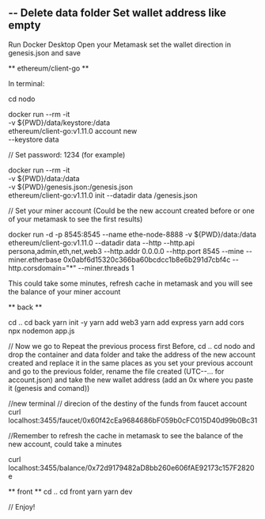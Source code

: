 --
Delete data folder
Set wallet address like empty
--

Run Docker Desktop
Open your Metamask
set the wallet direction in genesis.json and save


** ethereum/client-go **

In terminal:

cd nodo

docker run --rm -it \
-v ${PWD}/data/keystore:/data \
ethereum/client-go:v1.11.0 account new \
--keystore data

// Set password: 1234 (for example)

docker run --rm -it \
-v ${PWD}/data:/data \
-v ${PWD}/genesis.json:/genesis.json \
ethereum/client-go:v1.11.0 init --datadir data /genesis.json

// Set your miner account (Could be the new account created before or one of your metamask to see the first results)

docker run -d -p 8545:8545 --name ethe-node-8888 -v ${PWD}/data:/data ethereum/client-go:v1.11.0 --datadir data --http --http.api persona,admin,eth,net,web3 --http.addr 0.0.0.0 --http.port 8545 --mine --miner.etherbase 0x0abf6d15320c366ba60bcdcc1b8e6b291d7cbf4c --http.corsdomain="*" --miner.threads 1

This could take some minutes, refresh cache in metamask and you will see the balance of your miner account

** back **

cd ..
cd back
yarn init -y
yarn add web3
yarn add express
yarn add cors
npx nodemon app.js

// Now we go to Repeat the previous process first
Before, 
cd ..
cd nodo
and drop the container and data folder and take the address of the new account created and replace it in the same places as you set your previous account and go to the previous folder, rename the file created (UTC--... for account.json) and take the new wallet address (add an 0x where you paste it (genesis and comand))


//new terminal 
// direcion of the destiny of the funds from faucet account
curl localhost:3455/faucet/0x60f42cEa9684686bF059b0cFC015D40d99b0Bc31

//Remember to refresh the cache in metamask to see the balance of the new account, could take a minutes

curl localhost:3455/balance/0x72d9179482aD8bb260e606fAE92173c157F2820e

** front **
cd ..
cd front
yarn
yarn dev

// Enjoy!

```